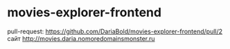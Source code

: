 # movies-explorer-frontend

pull-request: https://github.com/DariaBold/movies-explorer-frontend/pull/2
сайт http://movies.daria.nomoredomainsmonster.ru